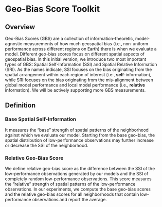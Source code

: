 # Geo-Bias Score Toolkit

## Overview
Geo-Bias Scores (GBS) are a collection of information-theoretic, model-agnostic measurements of how much geospatial bias (i.e., non-uniform performance across different regions on Earth) there is when we evaluate a model. Different geo-bias scores focus on different spatial aspects of geospatial bias. In this initial version, we introduce two most important types of GBS: Spatial Self-Information (SSI) and Spatial Relative Information (SRI). As the names indicate, SSI focuses on the bias originating from the spatial arrangement within each region of interest (i.e., **self**-information), while SRI focuses on the bias originating from the mis-alignment between global model performance and local model performance (i.e., **relative** information). We will be actively supporting more GBS measurements.

## Definition
### Base Spatial Self-Information
It measures the “base” strength of spatial patterns of the neighborhood against which we evaluate our model. Starting from the base geo-bias, the spatial distribution of low-performance observations may further increase or decrease the SSI of the neighborhood. 
### Relative Geo-Bias Score
We define relative geo-bias score as the difference between the SSI of the low-performance observations generated by our models and the SSI of completely random low-performance observations. This score measures the “relative” strength of spatial patterns of the low-performance observations. In our experiments, we compute the base geo-bias scores and the relative geo-bias scores for all neighborhoods that contain low-performance observations and report the average.
